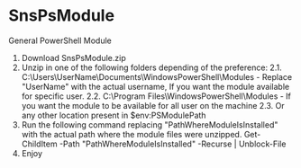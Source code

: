 # SnsPsModule
General PowerShell Module

1. Download SnsPsModule.zip
2. Unzip in one of the following folders depending of the preference:
2.1. C:\Users\UserName\Documents\WindowsPowerShell\Modules - Replace "UserName" with the actual username, If you want the module available for specific user.
2.2. C:\Program Files\WindowsPowerShell\Modules - If you want the module to be available for all user on the machine
2.3. Or any other location present in $env:PSModulePath
3. Run the following command replacing "PathWhereModuleIsInstalled" with the actual path where the module files were unzipped.
Get-ChildItem -Path "PathWhereModuleIsInstalled" -Recurse | Unblock-File
4. Enjoy
